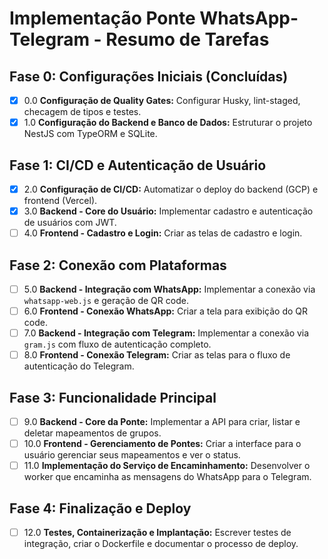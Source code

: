 # Implementação Ponte WhatsApp-Telegram - Resumo de Tarefas

## Fase 0: Configurações Iniciais (Concluídas)

- [x] 0.0 **Configuração de Quality Gates:** Configurar Husky, lint-staged, checagem de tipos e testes.
- [x] 1.0 **Configuração do Backend e Banco de Dados:** Estruturar o projeto NestJS com TypeORM e SQLite.

## Fase 1: CI/CD e Autenticação de Usuário

- [x] 2.0 **Configuração de CI/CD:** Automatizar o deploy do backend (GCP) e frontend (Vercel).
- [x] 3.0 **Backend - Core do Usuário:** Implementar cadastro e autenticação de usuários com JWT.
- [ ] 4.0 **Frontend - Cadastro e Login:** Criar as telas de cadastro e login.

## Fase 2: Conexão com Plataformas

- [ ] 5.0 **Backend - Integração com WhatsApp:** Implementar a conexão via `whatsapp-web.js` e geração de QR code.
- [ ] 6.0 **Frontend - Conexão WhatsApp:** Criar a tela para exibição do QR code.
- [ ] 7.0 **Backend - Integração com Telegram:** Implementar a conexão via `gram.js` com fluxo de autenticação completo.
- [ ] 8.0 **Frontend - Conexão Telegram:** Criar as telas para o fluxo de autenticação do Telegram.

## Fase 3: Funcionalidade Principal

- [ ] 9.0 **Backend - Core da Ponte:** Implementar a API para criar, listar e deletar mapeamentos de grupos.
- [ ] 10.0 **Frontend - Gerenciamento de Pontes:** Criar a interface para o usuário gerenciar seus mapeamentos e ver o status.
- [ ] 11.0 **Implementação do Serviço de Encaminhamento:** Desenvolver o worker que encaminha as mensagens do WhatsApp para o Telegram.

## Fase 4: Finalização e Deploy

- [ ] 12.0 **Testes, Containerização e Implantação:** Escrever testes de integração, criar o Dockerfile e documentar o processo de deploy.